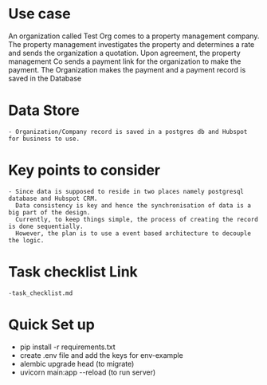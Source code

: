 # Use case

An organization called Test Org comes to a property management company. The property management
investigates the property and determines a rate and sends the organization a quotation.
Upon agreement, the property management Co sends a payment link for the organization to make the
payment. The Organization makes the payment and a payment record is saved in the Database

# Data Store

    - Organization/Company record is saved in a postgres db and Hubspot for business to use.

# Key points to consider

    - Since data is supposed to reside in two places namely postgresql database and Hubspot CRM.
      Data consistency is key and hence the synchronisation of data is a big part of the design.
      Currently, to keep things simple, the process of creating the record is done sequentially.
      However, the plan is to use a event based architecture to decouple the logic.

# Task checklist Link
    -task_checklist.md

# Quick Set up
   - pip install -r requirements.txt
   - create .env file and add the keys for env-example
   - alembic upgrade head (to migrate)
   - uvicorn main:app --reload (to run server)